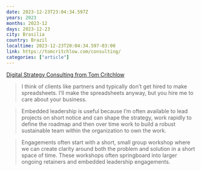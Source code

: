 ```yaml
---
date: 2023-12-23T23:04:34.597Z
years: 2023
months: 2023-12
days: 2023-12-23
city: Brasilia
country: Brazil
localtime: 2023-12-23T20:04:34.597-03:00
link: https://tomcritchlow.com/consulting/
categories: ["article"]
---
```

[Digital Strategy Consulting from Tom Critchlow](https://tomcritchlow.com/consulting/)

> I think of clients like partners and typically don’t get hired to make spreadsheets. I’ll make the spreadsheets anyway, but you hire me to care about your business.

> Embedded leadership is useful because I’m often available to lead projects on short notice and can shape the strategy, work rapidly to define the roadmap and then over time work to build a robust sustainable team within the organization to own the work.

> Engagements often start with a short, small group workshop where we can create clarity around both the problem and solution in a short space of time. These workshops often springboard into larger ongoing retainers and embedded leadership engagements.
